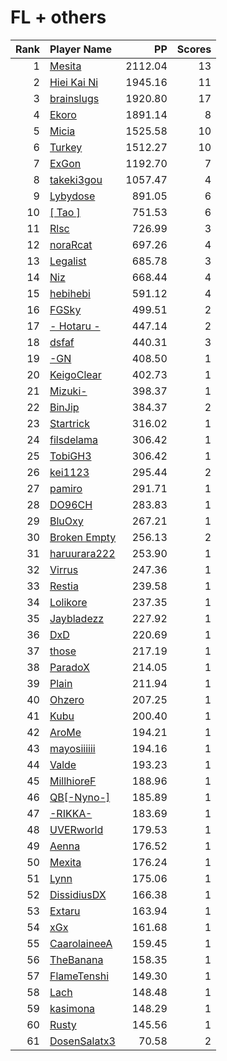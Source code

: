 # FL + others
| Rank | Player Name |  PP  | Scores |
| ----:|:----------- | ----:| ------:|
| 1 | [Mesita](https://osu.ppy.sh/u/201459) | 2112.04 | 13 |
| 2 | [Hiei Kai Ni](https://osu.ppy.sh/u/1019389) | 1945.16 | 11 |
| 3 | [brainslugs](https://osu.ppy.sh/u/1911387) | 1920.80 | 17 |
| 4 | [Ekoro](https://osu.ppy.sh/u/284905) | 1891.14 | 8 |
| 5 | [Micia](https://osu.ppy.sh/u/131118) | 1525.58 | 10 |
| 6 | [Turkey](https://osu.ppy.sh/u/762193) | 1512.27 | 10 |
| 7 | [ExGon](https://osu.ppy.sh/u/214187) | 1192.70 | 7 |
| 8 | [takeki3gou](https://osu.ppy.sh/u/447472) | 1057.47 | 4 |
| 9 | [Lybydose](https://osu.ppy.sh/u/64501) | 891.05 | 6 |
| 10 | [[ Tao ]](https://osu.ppy.sh/u/2167041) | 751.53 | 6 |
| 11 | [Rlsc](https://osu.ppy.sh/u/2110845) | 726.99 | 3 |
| 12 | [noraRcat](https://osu.ppy.sh/u/883939) | 697.26 | 4 |
| 13 | [Legalist](https://osu.ppy.sh/u/298497) | 685.78 | 3 |
| 14 | [Niz](https://osu.ppy.sh/u/1833186) | 668.44 | 4 |
| 15 | [hebihebi](https://osu.ppy.sh/u/497870) | 591.12 | 4 |
| 16 | [FGSky](https://osu.ppy.sh/u/2094566) | 499.51 | 2 |
| 17 | [- Hotaru -](https://osu.ppy.sh/u/3739406) | 447.14 | 2 |
| 18 | [dsfaf](https://osu.ppy.sh/u/6641890) | 440.31 | 3 |
| 19 | [-GN](https://osu.ppy.sh/u/895581) | 408.50 | 1 |
| 20 | [KeigoClear](https://osu.ppy.sh/u/512319) | 402.73 | 1 |
| 21 | [Mizuki-](https://osu.ppy.sh/u/903167) | 398.37 | 1 |
| 22 | [BinJip](https://osu.ppy.sh/u/261694) | 384.37 | 2 |
| 23 | [Startrick](https://osu.ppy.sh/u/2782104) | 316.02 | 1 |
| 24 | [filsdelama](https://osu.ppy.sh/u/2831793) | 306.42 | 1 |
| 25 | [TobiGH3](https://osu.ppy.sh/u/3341040) | 306.42 | 1 |
| 26 | [kei1123](https://osu.ppy.sh/u/834399) | 295.44 | 2 |
| 27 | [pamiro](https://osu.ppy.sh/u/2095634) | 291.71 | 1 |
| 28 | [DO96CH](https://osu.ppy.sh/u/4258029) | 283.83 | 1 |
| 29 | [BluOxy](https://osu.ppy.sh/u/580925) | 267.21 | 1 |
| 30 | [Broken Empty](https://osu.ppy.sh/u/966050) | 256.13 | 2 |
| 31 | [haruurara222](https://osu.ppy.sh/u/85491) | 253.90 | 1 |
| 32 | [Virrus](https://osu.ppy.sh/u/949804) | 247.36 | 1 |
| 33 | [Restia](https://osu.ppy.sh/u/647766) | 239.58 | 1 |
| 34 | [Lolikore](https://osu.ppy.sh/u/1471815) | 237.35 | 1 |
| 35 | [Jaybladezz](https://osu.ppy.sh/u/3725492) | 227.92 | 1 |
| 36 | [DxD](https://osu.ppy.sh/u/5334695) | 220.69 | 1 |
| 37 | [those](https://osu.ppy.sh/u/557166) | 217.19 | 1 |
| 38 | [ParadoX](https://osu.ppy.sh/u/3424394) | 214.05 | 1 |
| 39 | [Plain](https://osu.ppy.sh/u/2327558) | 211.94 | 1 |
| 40 | [Ohzero](https://osu.ppy.sh/u/646264) | 207.25 | 1 |
| 41 | [Kubu](https://osu.ppy.sh/u/29130) | 200.40 | 1 |
| 42 | [AroMe](https://osu.ppy.sh/u/536207) | 194.21 | 1 |
| 43 | [mayosiiiiii](https://osu.ppy.sh/u/166465) | 194.16 | 1 |
| 44 | [Valde](https://osu.ppy.sh/u/208531) | 193.23 | 1 |
| 45 | [MillhioreF](https://osu.ppy.sh/u/941094) | 188.96 | 1 |
| 46 | [QB[-Nyno-]](https://osu.ppy.sh/u/1640616) | 185.89 | 1 |
| 47 | [-RIKKA-](https://osu.ppy.sh/u/2002719) | 183.69 | 1 |
| 48 | [UVERworld](https://osu.ppy.sh/u/1881681) | 179.53 | 1 |
| 49 | [Aenna](https://osu.ppy.sh/u/78552) | 176.52 | 1 |
| 50 | [Mexita](https://osu.ppy.sh/u/1800183) | 176.24 | 1 |
| 51 | [Lynn](https://osu.ppy.sh/u/436490) | 175.06 | 1 |
| 52 | [DissidiusDX](https://osu.ppy.sh/u/3742782) | 166.38 | 1 |
| 53 | [Extaru](https://osu.ppy.sh/u/4498813) | 163.94 | 1 |
| 54 | [xGx](https://osu.ppy.sh/u/3790274) | 161.68 | 1 |
| 55 | [CaarolaineeA](https://osu.ppy.sh/u/1199073) | 159.45 | 1 |
| 56 | [TheBanana](https://osu.ppy.sh/u/3146113) | 158.35 | 1 |
| 57 | [FlameTenshi](https://osu.ppy.sh/u/4234676) | 149.30 | 1 |
| 58 | [Lach](https://osu.ppy.sh/u/2108620) | 148.48 | 1 |
| 59 | [kasimona](https://osu.ppy.sh/u/510692) | 148.29 | 1 |
| 60 | [Rusty](https://osu.ppy.sh/u/94364) | 145.56 | 1 |
| 61 | [DosenSalatx3](https://osu.ppy.sh/u/3813433) | 70.58 | 2 |
